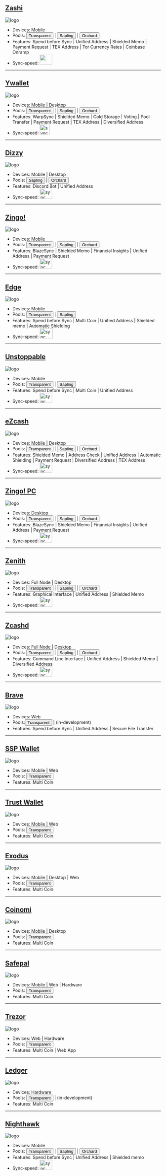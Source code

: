 
## [Zashi](https://electriccoin.co/zashi/)
![logo](https://i.ibb.co/HgsHnpN/zashiwallet.png "Zashi")
- Devices: Mobile
- Pools: 
  <a href="https://zechub.wiki/using-zcash/shielded-pools"><button>Transparent</button></a> | 
  <a href="https://zechub.wiki/using-zcash/shielded-pools"><button>Sapling</button></a> | 
  <a href="https://zechub.wiki/using-zcash/shielded-pools"><button>Orchard</button></a>
- Features: Spend before Sync | Unified Address | Shielded Memo | Payment Request | TEX Address | Tor Currency Rates | Coinbase Onramp
- Sync-speed: <img src="https://github.com/user-attachments/assets/96096b46-6a9b-4e43-82c1-6f63eeb36fe6" width="40" height="32">






---

## [Ywallet](https://ywallet.app/installation/)
![logo](https://i.ibb.co/z4QxCWp/ywalletcard.png "Ywallet")
- Devices: Mobile | Desktop
- Pools: 
  <a href="https://zechub.wiki/using-zcash/shielded-pools"><button>Transparent</button></a> | 
  <a href="https://zechub.wiki/using-zcash/shielded-pools"><button>Sapling</button></a> | 
  <a href="https://zechub.wiki/using-zcash/shielded-pools"><button>Orchard</button></a>
- Features: WarpSync | Shielded Memo | Cold Storage | Voting | Pool Transfer | Payment Request | TEX Address | Diversified Address
- Sync-speed: <img src="https://github.com/user-attachments/assets/716e361a-1ab3-451a-8940-9179c9c392ca" alt="sync speed" width="32" height="32">

---

## [Dizzy](https://youtu.be/IVkuo1CGPBU)
![logo](https://i.ibb.co/FH918w9/Dizzy-3.png "Dizzy")
- Devices: Mobile | Desktop
- Pools:
  <a href="https://zechub.wiki/using-zcash/shielded-pools"><button>Sapling</button></a> | 
  <a href="https://zechub.wiki/using-zcash/shielded-pools"><button>Orchard</button></a>
- Features: Discord Bot | Unified Address
- Sync-speed: <img src="https://github.com/user-attachments/assets/91832145-2137-4827-a7d4-ffcc1b3fd79d" alt="sync speed" width="40" height="32">

---

## [Zingo!](https://www.zingolabs.org/)
![logo](https://i.ibb.co/bdJ49Ld/zingocard.png "Zingo!")
- Devices: Mobile
- Pools: 
  <a href="https://zechub.wiki/using-zcash/shielded-pools"><button>Transparent</button></a> | 
  <a href="https://zechub.wiki/using-zcash/shielded-pools"><button>Sapling</button></a> | 
  <a href="https://zechub.wiki/using-zcash/shielded-pools"><button>Orchard</button></a>
- Features: BlazeSync | Shielded Memo | Financial Insights | Unified Address | Payment Request
- Sync-speed: <img src="https://github.com/user-attachments/assets/ad3c747f-104d-4bd9-8e51-864a36bf5013" alt="sync speed" width="40" height="32">

---

## [Edge](https://edge.app)
![logo](https://i.ibb.co/qCmmHk4/edgecard.png "Edge")
- Devices: Mobile
- Pools: 
  <a href="https://zechub.wiki/using-zcash/shielded-pools"><button>Transparent</button></a> | 
  <a href="https://zechub.wiki/using-zcash/shielded-pools"><button>Sapling</button></a>
- Features: Spend before Sync | Multi Coin | Unified Address | Shielded memo | Automatic Shielding
- Sync-speed: <img src="https://github.com/user-attachments/assets/ca64d96f-6b1b-4252-81c0-99ab608b8b84" alt="sync speed" width="42" height="32">

---

## [Unstoppable](https://unstoppable.money)
![logo](https://i.ibb.co/KXnS26y/unstoppablecard.png "Unstoppable")
- Devices: Mobile
- Pools: 
  <a href="https://zechub.wiki/using-zcash/shielded-pools"><button>Transparent</button></a> | 
  <a href="https://zechub.wiki/using-zcash/shielded-pools"><button>Sapling</button></a>
- Features: Spend before Sync | Multi Coin | Unified Address
- Sync-speed: <img src="https://github.com/user-attachments/assets/91832145-2137-4827-a7d4-ffcc1b3fd79d" alt="sync speed" width="40" height="32">
---

## [eZcash](https://blog.nerdbank.net/ezcash-app)
![logo](https://i.ibb.co/C0q3jvw/e-Zcash-1.png "eZcash")
- Devices: Mobile | Desktop
- Pools: 
  <a href="https://zechub.wiki/using-zcash/shielded-pools"><button>Transparent</button></a> | 
  <a href="https://zechub.wiki/using-zcash/shielded-pools"><button>Sapling</button></a> | 
  <a href="https://zechub.wiki/using-zcash/shielded-pools"><button>Orchard</button></a>
- Features: Shielded Memo | Address Check | Unified Address | Automatic Shielding | Payment Request | Diversified Address | TEX Address
- Sync-speed: <img src="https://github.com/user-attachments/assets/6def4611-c33c-40c2-95ed-23337d2db253" alt="sync speed" width="40" height="32">

---

## [Zingo! PC](https://github.com/zingolabs/zingo-pc)
![logo](https://i.ibb.co/bdJ49Ld/zingocard.png "Zingo!")
- Devices: Desktop
- Pools: 
  <a href="https://zechub.wiki/using-zcash/shielded-pools"><button>Transparent</button></a> | 
  <a href="https://zechub.wiki/using-zcash/shielded-pools"><button>Sapling</button></a> | 
  <a href="https://zechub.wiki/using-zcash/shielded-pools"><button>Orchard</button></a>
- Features: BlazeSync | Shielded Memo | Financial Insights | Unified Address | Payment Request
- Sync-speed: <img src="https://github.com/user-attachments/assets/ad3c747f-104d-4bd9-8e51-864a36bf5013" alt="sync speed" width="40" height="32">

---

## [Zenith](https://git.vergara.tech/Vergara_Tech/zenith)
![logo](https://i.ibb.co/VtPBnm6/zenith-2.png "Zenith")
- Devices: Full Node | Desktop
- Pools: 
  <a href="https://zechub.wiki/using-zcash/shielded-pools"><button>Transparent</button></a> | 
  <a href="https://zechub.wiki/using-zcash/shielded-pools"><button>Sapling</button></a> | 
  <a href="https://zechub.wiki/using-zcash/shielded-pools"><button>Orchard</button></a>
- Features: Graphical Interface | Unified Address | Shielded Memo
- Sync-speed: <img src="https://github.com/user-attachments/assets/91832145-2137-4827-a7d4-ffcc1b3fd79d" alt="sync speed" width="40" height="32">

---

## [Zcashd](https://github.com/zcash/zcash)
![logo](https://i.ibb.co/Xz2NskW/zcashd.png "Zcashd")
- Devices: Full Node | Desktop
- Pools: 
  <a href="https://zechub.wiki/using-zcash/shielded-pools"><button>Transparent</button></a> | 
  <a href="https://zechub.wiki/using-zcash/shielded-pools"><button>Sapling</button></a> | 
  <a href="https://zechub.wiki/using-zcash/shielded-pools"><button>Orchard</button></a>
- Features: Command Line Interface | Unified Address | Shielded Memo | Diversified Address
- Sync-speed: <img src="https://github.com/user-attachments/assets/91832145-2137-4827-a7d4-ffcc1b3fd79d" alt="sync speed" width="40" height="32">

---

## [Brave](https://brave.com/web3-privacy/)
![logo](https://i.ibb.co/6yqMNwZ/image-2024-01-13-170934865.png "Brave")
- Devices: Web
- Pools:<a href="https://zechub.wiki/using-zcash/shielded-pools"><button>Transparent</button></a> |  (in-development)
- Features: Spend before Sync | Unified Address | Secure File Transfer

---

## [SSP Wallet](https://sspwallet.io)
![logo](https://i.ibb.co/X3hdfSY/ssp-1.png "SSP Wallet")
- Devices: Mobile | Web
- Pools: <a href="https://zechub.wiki/using-zcash/shielded-pools"><button>Transparent</button></a> 
- Features: Multi Coin

---

## [Trust Wallet](https://trustwallet.com/download)
![logo](https://i.ibb.co/cNqxBJ1/trustwallet.png "Trust Wallet")
- Devices: Mobile | Web
- Pools: <a href="https://zechub.wiki/using-zcash/shielded-pools"><button>Transparent</button></a>
- Features: Multi Coin

---

## [Exodus](https://www.exodus.com/zcash-wallet-zec)
![logo](https://i.ibb.co/w0NNZNp/exoduscard.png "Exodus")
- Devices: Mobile | Desktop | Web
- Pools: <a href="https://zechub.wiki/using-zcash/shielded-pools"><button>Transparent</button></a> 
- Features: Multi Coin

---

## [Coinomi](https://www.coinomi.com/en/downloads)
![logo](https://i.ibb.co/QfHmjWY/coinomicard.png "Coinomi")
- Devices: Mobile | Desktop
- Pools: <a href="https://zechub.wiki/using-zcash/shielded-pools"><button>Transparent</button></a> 
- Features: Multi Coin

---

## [Safepal](https://safepal.com)
![logo](https://i.ibb.co/h29h6d0/safepalcard.png "Safepal")
- Devices: Mobile | Web | Hardware
- Pools: <a href="https://zechub.wiki/using-zcash/shielded-pools"><button>Transparent</button></a> 
- Features: Multi Coin

---

## [Trezor](https://trezor.io/learn/a/zcash-zec)
![logo](https://i.ibb.co/wcD52Kk/image-2024-01-13-170332340.png "Trezor")
- Devices: Web | Hardware
- Pools: <a href="https://zechub.wiki/using-zcash/shielded-pools"><button>Transparent</button></a>
- Features: Multi Coin | Web App

---

## [Ledger](https://www.ledger.com/coin/wallet/zcash)
![logo](https://i.ibb.co/2qX6WCF/Desktop-Wallets.png "Ledger")
- Devices: Hardware
- Pools: <a href="https://zechub.wiki/using-zcash/shielded-pools"><button>Transparent</button></a> |  (in-development)
- Features: Multi Coin

---

## [Nighthawk](https://nighthawkwallet.com)
![logo](https://i.ibb.co/vL2FxGk/nighthawkcard.png "Nighthawk")
- Devices: Mobile
- Pools: 
  <a href="https://zechub.wiki/using-zcash/shielded-pools"><button>Transparent</button></a> | 
  <a href="https://zechub.wiki/using-zcash/shielded-pools"><button>Sapling</button></a> | 
  <a href="https://zechub.wiki/using-zcash/shielded-pools"><button>Orchard</button></a>
- Features: Spend before Sync | Unified Address | Shielded memo
- Sync-speed: <img src="https://github.com/user-attachments/assets/91832145-2137-4827-a7d4-ffcc1b3fd79d" alt="sync speed" width="40" height="32">
